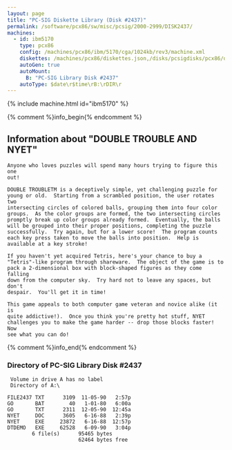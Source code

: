 ```yaml
---
layout: page
title: "PC-SIG Diskette Library (Disk #2437)"
permalink: /software/pcx86/sw/misc/pcsig/2000-2999/DISK2437/
machines:
  - id: ibm5170
    type: pcx86
    config: /machines/pcx86/ibm/5170/cga/1024kb/rev3/machine.xml
    diskettes: /machines/pcx86/diskettes.json,/disks/pcsigdisks/pcx86/diskettes.json
    autoGen: true
    autoMount:
      B: "PC-SIG Library Disk #2437"
    autoType: $date\r$time\rB:\rDIR\r
---
```


{% include machine.html id="ibm5170" %}

{% comment %}info_begin{% endcomment %}

## Information about "DOUBLE TROUBLE AND NYET"

    Anyone who loves puzzles will spend many hours trying to figure this one
    out!
    
    DOUBLE TROUBLETM is a deceptively simple, yet challenging puzzle for
    young or old.  Starting from a scrambled position, the user rotates two
    intersecting circles of colored balls, grouping them into four color
    groups.  As the color groups are formed, the two intersecting circles
    promptly break up color groups already formed.  Eventually, the balls
    will be grouped into their proper positions, completing the puzzle
    successfully.  Try again, but for a lower score!  The program counts
    each key press taken to move the balls into position.  Help is
    available at a key stroke!
    
    If you haven't yet acquired Tetris, here's your chance to buy a
    "Tetris"-like program through shareware.  The object of the game is to
    pack a 2-dimensional box with block-shaped figures as they come falling
    down from the computer sky.  Try hard not to leave any spaces, but don't
    despair.  You'll get it in time!
    
    This game appeals to both computer game veteran and novice alike (it is
    quite addictive!).  Once you think you're pretty hot stuff, NYET
    challenges you to make the game harder -- drop those blocks faster!  Now
    see what you can do!
{% comment %}info_end{% endcomment %}


### Directory of PC-SIG Library Disk #2437

     Volume in drive A has no label
     Directory of A:\

    FILE2437 TXT      3109  11-05-90   2:57p
    GO       BAT        40   1-01-80   6:00a
    GO       TXT      2311  12-05-90  12:45a
    NYET     DOC      3605   6-16-88   2:39p
    NYET     EXE     23872   6-16-88  12:57p
    DTDEMO   EXE     62528   6-09-90   3:04p
            6 file(s)      95465 bytes
                           62464 bytes free
